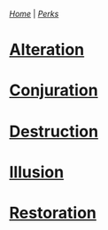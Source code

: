 _[Home](../../)_ |
_[Perks](../)_

# [Alteration](./alteration.md)

# [Conjuration](./conjuration.md)

# [Destruction](./destruction.md)

# [Illusion](./illusion.md)

# [Restoration](./restoration.md)
